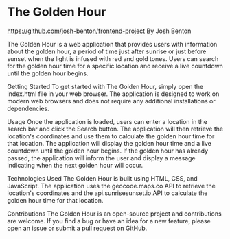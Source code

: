 # The Golden Hour
https://github.com/josh-benton/frontend-project
By Josh Benton

The Golden Hour is a web application that provides users with information about the golden hour, a period of time just after sunrise or just before sunset when the light is infused with red and gold tones. Users can search for the golden hour time for a specific location and receive a live countdown until the golden hour begins.

Getting Started
To get started with The Golden Hour, simply open the index.html file in your web browser. The application is designed to work on modern web browsers and does not require any additional installations or dependencies.

Usage
Once the application is loaded, users can enter a location in the search bar and click the Search button. The application will then retrieve the location's coordinates and use them to calculate the golden hour time for that location. The application will display the golden hour time and a live countdown until the golden hour begins. If the golden hour has already passed, the application will inform the user and display a message indicating when the next golden hour will occur.

Technologies Used
The Golden Hour is built using HTML, CSS, and JavaScript. The application uses the geocode.maps.co API to retrieve the location's coordinates and the api.sunrisesunset.io API to calculate the golden hour time for that location.

Contributions
The Golden Hour is an open-source project and contributions are welcome. If you find a bug or have an idea for a new feature, please open an issue or submit a pull request on GitHub.